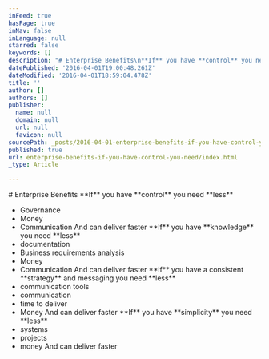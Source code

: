 ```yaml
---
inFeed: true
hasPage: true
inNav: false
inLanguage: null
starred: false
keywords: []
description: "# Enterprise Benefits\n**If** you have **control** you need **less**\n- Governance\n- Money\n- Communication \nAnd can deliver faster\n\n**If** you have **knowledge** you need **less** \n- documentation\n- Business requirements analysis\n- Money\n- Communication\nAnd can deliver faster\n\n**If** you have a consistent **strategy** and messaging you need **less** \n- communication tools\n- communication\n- time to deliver\n- Money\nAnd can deliver faster\n\n**If** you have **simplicity** you need **less**\n- systems\n- projects\n- money\nAnd can deliver faster"
datePublished: '2016-04-01T19:00:48.261Z'
dateModified: '2016-04-01T18:59:04.478Z'
title: ''
author: []
authors: []
publisher:
  name: null
  domain: null
  url: null
  favicon: null
sourcePath: _posts/2016-04-01-enterprise-benefits-if-you-have-control-you-need.md
published: true
url: enterprise-benefits-if-you-have-control-you-need/index.html
_type: Article

---
```

\# Enterprise Benefits
\*\*If\*\* you have \*\*control\*\* you need \*\*less\*\*
- Governance
- Money
- Communication 
And can deliver faster
\*\*If\*\* you have \*\*knowledge\*\* you need \*\*less\*\* 
- documentation
- Business requirements analysis
- Money
- Communication
And can deliver faster
\*\*If\*\* you have a consistent \*\*strategy\*\* and messaging you need \*\*less\*\* 
- communication tools
- communication
- time to deliver
- Money
And can deliver faster
\*\*If\*\* you have \*\*simplicity\*\* you need \*\*less\*\*
- systems
- projects
- money
And can deliver faster